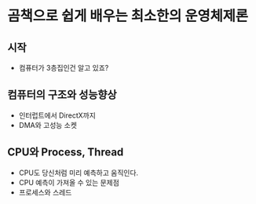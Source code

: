 # 곰책으로 쉽게 배우는 최소한의 운영체제론

## 시작

- 컴퓨터가 3층집인건 알고 있죠?

## 컴퓨터의 구조와 성능향상

- 인터럽트에서 DirectX까지
- DMA와 고성능 소켓

## CPU와 Process, Thread

- CPU도 당신처럼 미리 예측하고 움직인다.
- CPU 예측이 가져올 수 있는 문제점
- 프로세스와 스레드
